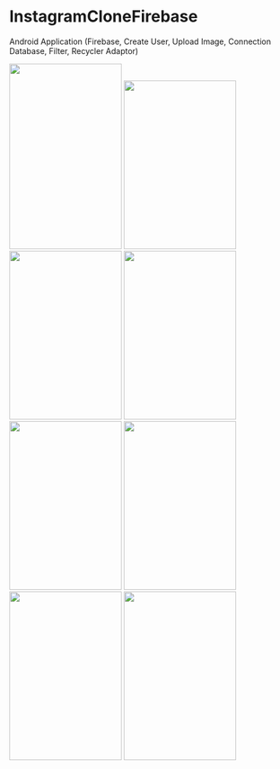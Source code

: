 # InstagramCloneFirebase

Android Application (Firebase, Create User, Upload Image, Connection Database, Filter, Recycler Adaptor)

<img src="https://user-images.githubusercontent.com/27291967/73101600-1058e580-3f01-11ea-9ec5-5c581d51b8d4.png" width=200 height=330>

<img src="https://user-images.githubusercontent.com/27291967/73101601-10f17c00-3f01-11ea-9f77-8c3953950dac.png" width=200 height=300>

<img src="https://user-images.githubusercontent.com/27291967/73101602-10f17c00-3f01-11ea-8053-09ead217cf79.png" width=200 height=300>

<img src="https://user-images.githubusercontent.com/27291967/73101603-10f17c00-3f01-11ea-936f-bb8f30308b26.png" width=200 height=300>

<img src="https://user-images.githubusercontent.com/27291967/73101604-118a1280-3f01-11ea-9a39-e6cf6c1a52a5.png" width=200 height=300>

<img src="https://user-images.githubusercontent.com/27291967/73101605-118a1280-3f01-11ea-98bc-167f3ee98dfe.png" width=200 height=300>

<img src="https://user-images.githubusercontent.com/27291967/73101606-118a1280-3f01-11ea-9d12-f72a77064279.png" width=200 height=300>

<img src="https://user-images.githubusercontent.com/27291967/73101607-1222a900-3f01-11ea-8d72-ded04255cfbe.png" width=200 height=300>
